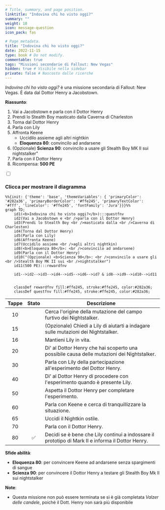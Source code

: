 ```yaml
---
# Title, summary, and page position.
linktitle: "Indovina chi ho visto oggi?"
summary: ""
weight: 10
icon: message-question
icon_pack: fas

# Page metadata.
title: "Indovina chi ho visto oggi?"
date: 2022-11-15
type: book # Do not modify.
commentable: true
tags: "Missioni secondarie di Fallout: New Vegas"
hidden: true # Visibile nella sidebar
private: false # Nascosto dalle ricerche
---
```


<div class="fnv">


*Indovina chi ho visto oggi?* è una missione secondaria di Fallout: New Vegas. È data dal Dottor Henry a Jacobstown.

**Riassunto**:
1. Vai a Jacobstown e parla con il Dottor Henry
2. Prendi lo Stealth Boy masticato dalla Caverna di Charleston
3. Torna dal Dottor Henry
4. Parla con Lily
5. Affronta Keene
   - Uccidilo assieme agli altri nightkin
   - **Eloquenza 80**: convincilo ad andarsene
6. (Opzionale) **Scienza 90**: convincilo a usare gli Stealth Boy MK II sui nightstalker"
7. Parla con il Dottor Henry
8. Ricompensa: **500 PE**

<section class="chart-collapse">
<input type="checkbox" name="collapse2" id="handle2">
<h3 class="handle">
<label for="handle2">Clicca per mostrare il diagramma</label>
</h3>
<div class="content">

```mermaid
%%{init: {'theme': 'base', 'themeVariables': { 'primaryColor': '#282a36', 'primaryBorderColor': '#ffe245', 'primaryTextColor': '#fff', 'lineColor': '#ffe245', 'fontFamily': 'Jura'}}}%%
graph TD;
    id1(<b>Indovina chi ho visto oggi?</b>):::questfnv
    id2(Vai a Jacobstown e <br />parla con il Dottor Henry)
    id3(Prendi lo Stealth Boy <br />masticato dalla <br />Caverna di Charleston)
    id4(Torna dal Dottor Henry)
    id5(Parla con Lily)
    id6(Affronta Keene)
    id7(Uccidilo assieme <br />agli altri nightkin) 
    id8(<b>Eloquenza 80</b>: <br />convincilo ad andarsene)
    id9(Parla con il Dottor Henry)
    id10("(Opzionale) <b>Scienza 90</b>: <br />convincilo a usare gli <br />Stealth Boy MK II sui <br />nightstalker")
    id11(500 PE):::rewardfnv

    id1-->id2-->id3-->id4-->id5-->id6-->id7 & id8-->id9-->id10-->id11
    
    
    classDef rewardfnv fill:#ffe245, stroke:#ffe245, color:#282a36;
    classDef questfnv fill:#ffe245, stroke:#ffe245, color:#282a36;
```

</div>
</section>

| Tappe |       Stato        | Descrizione |
|:-----:|:------------------:| ----------- |
|                           10                          |            | Cerca l'origine della mutazione del campo furtivo dei Nightstalker.                                                                                                         |
|                           15                          |            | (Opzionale) Chiedi a Lily di aiutarti a indagare sulle mutazioni dei Nightstalker.                                                                                          |
|                           16                          |            | Mantieni Lily in vita.                                                                                                                                                      |
|                           20                          |            | Di' al Dottor Henry che hai scoperto una possibile causa delle mutazioni dei Nightstalker.                                                                                  |
|                           30                          |            | Parla con Lily della partecipazione all'esperimento del Dottor Henry.                                                                                                       |
|                           40                          |            | Di' al Dottor Henry di procedere con l'esperimento quando è presente Lily.                                                                                                  |
|                           50                          |            | Aspetta il Dottor Henry per completare l'esperimento.                                                                                                                       |
|                           60                          |            | Parla con Keene e cerca di tranquillizzare la situazione.                                                                                                                   |
|                           65                          |            | Uccidi il Nightkin ostile.                                                                                                                                                  |
|                           70                          |            | Parla con il Dottor Henry.                                                                                                                                                  |
|                           80                          | :white_check_mark: | Decidi se è bene che Lily continui a indossare il prototipo di Mark II e informa il Dottor Henry.                                                                           |



**Sfide abilità**:
- **Eloquenza 80**: per convincere Keene ad andarsene senza spargimenti di sangue
- **Scienza 90**: per convincere il Dottor Henry a testare gli Stealth Boy Mk II sui nightstalker



**Note**:
- Questa missione non può essere terminata se si è già completata *Valzer delle candele*, poiché il Dott. Henry non sarà più disponibile 


</div>


